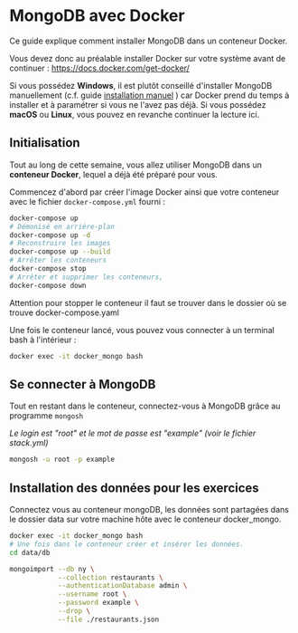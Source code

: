 # MongoDB avec Docker

Ce guide explique comment installer MongoDB dans un conteneur Docker.

Vous devez donc au préalable installer Docker sur votre système avant de continuer : https://docs.docker.com/get-docker/

Si vous possédez **Windows**, il est plutôt conseillé d'installer MongoDB manuellement (c.f. guide [installation manuel](02_chap_install_manuelle_OS.md
) ) car Docker prend du temps à installer et à paramétrer si vous ne l'avez pas déjà.
Si vous possédez **macOS** ou **Linux**, vous pouvez en revanche continuer la lecture ici.

## Initialisation 

Tout au long de cette semaine, vous allez utiliser MongoDB dans un **conteneur Docker**, lequel a déjà été préparé pour vous.

Commencez d'abord par créer l'image Docker ainsi que votre conteneur avec le fichier `docker-compose.yml` fourni :

```bash
docker-compose up
# Démonisé en arrière-plan
docker-compose up -d
# Reconstruire les images
docker-compose up --build
# Arrêter les conteneurs
docker-compose stop
# Arrêter et supprimer les conteneurs,
docker-compose down
```

Attention pour stopper le conteneur il faut se trouver dans le dossier où se trouve docker-compose.yaml

Une fois le conteneur lancé, vous pouvez vous connecter à un terminal bash à l'intérieur : 

```bash
docker exec -it docker_mongo bash
```

## Se connecter à MongoDB

Tout en restant dans le conteneur, connectez-vous à MongoDB grâce au programme `mongosh`

*Le login est "root" et le mot de passe est "example" (voir le fichier stack.yml)*

```bash
mongosh -u root -p example
```

## Installation des données pour les exercices

Connectez vous au conteneur mongoDB, les données sont partagées dans le dossier data sur votre machine hôte avec le conteneur docker_mongo.

```bash
docker exec -it docker_mongo bash
# Une fois dans le conteneur créer et insérer les données.
cd data/db

mongoimport --db ny \
            --collection restaurants \
            --authenticationDatabase admin \
            --username root \
            --password example \
            --drop \
            --file ./restaurants.json
```
